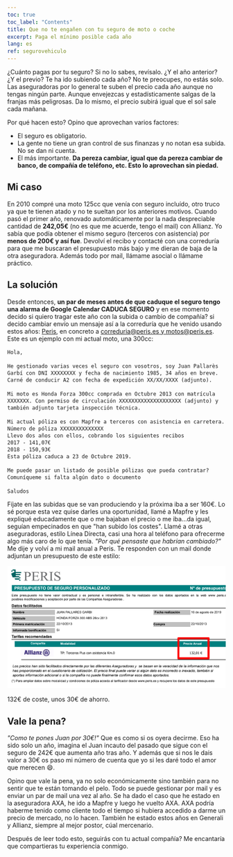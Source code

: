 ```yaml
---
toc: true
toc_label: "Contents"
title: Que no te engañen con tu seguro de moto o coche
excerpt: Paga el mínimo posible cada año
lang: es
ref: segurovehiculo
---
```


¿Cuánto pagas por tu seguro? Si no lo sabes, revísalo. ¿Y el año anterior? ¿Y el previo? Te ha ido subiendo cada año? No te preocupes, no estás solo. Las aseguradoras por lo general te suben el precio cada año aunque no tengas ningún parte. Aunque envejezcas y estadísticamente salgas de la franjas más peligrosas. Da lo mismo, el precio subirá igual que el sol sale cada mañana.

Por qué hacen esto? Opino que aprovechan varios factores:

- El seguro es obligatorio.
- La gente no tiene un gran control de sus finanzas y no notan esa subida. No se dan ni cuenta.
- El más importante. **Da pereza cambiar, igual que da pereza cambiar de banco, de compañía de teléfono, etc. Esto lo aprovechan sin piedad.**

## Mi caso

En 2010 compré una moto 125cc que venía con seguro incluído, otro truco ya que te tienen atado y no te sueltan por los anteriores motivos. Cuando pasó el primer año, renovado automáticamente por la nada despreciable cantidad de **242,05€** (no es que me acuerde, tengo el mail) con Allianz. Yo sabía que podía obtener el mismo seguro (terceros con asistencia) por **menos de 200€ y así fue**. Devolví el recibo y contacté con una correduría para que me buscaran el presupuesto más bajo y me dieran de baja de la otra aseguradora. Además todo por mail, llámame asocial o llámame práctico.

## La solución

Desde entonces, **un par de meses antes de que caduque el seguro tengo una alarma de Google Calendar CADUCA SEGURO** y en ese momento decido si quiero tragar este año con la subida o cambio de compañía? si decido cambiar envío un mensaje así a la correduría que he venido usando estos años: [Peris](https://www.peris.es/), en concreto a [correduria@peris.es y motos@peris.es](mailto:correduria@peris.es,motos@peris.es). Este es un ejemplo con mi actual moto, una 300cc:

```
Hola,

He gestionado varias veces el seguro con vosotros, soy Juan Pallarès Garbí con DNI XXXXXXXX y fecha de nacimiento 1985, 34 años en breve. Carné de conducir A2 con fecha de expedición XX/XX/XXXX (adjunto).

Mi moto es Honda Forza 300cc comprada en Octubre 2013 con matrícula XXXXXXX. Con permiso de circulación XXXXXXXXXXXXXXXXXXXX (adjunto) y también adjunto tarjeta inspección técnica.

Mi actual póliza es con Mapfre a terceros con asistencia en carretera. Número de póliza XXXXXXXXXXXXXX
Llevo dos años con ellos, cobrando los siguientes recibos
2017 - 141,07€
2018 - 150,93€
Esta póliza caduca a 23 de Octubre 2019.

Me puede pasar un listado de posible pólizas que pueda contratar?
Comuníqueme si falta algún dato o documento

Saludos
```

Fíjate en las subidas que se van produciendo y la próxima iba a ser 160€. Lo sé porque esta vez quise darles una oportunidad, llamé a Mapfre y les expliqué educadamente que o me bajaban el precio o me iba...da igual, seguían empecinados en que "han subido los costes". Llamé a otras aseguradoras, estilo Línea Directa, casi una hora al teléfono para ofrecerme algo más caro de lo que tenía. _"Por qué pensaste que habrían cambiado?"_ Me dije y volví a mi mail anual a Peris. Te responden con un mail donde adjuntan un presupuesto de este estilo:

![Captura presupuesto Peris](/images/presupuesto_peris.png)

132€ de coste, unos 30€ de ahorro.

## Vale la pena?

_"Como te pones Juan por 30€!"_ Que es como si os oyera decirme. Eso ha sido solo un año, imagina el Juan incauto del pasado que sigue con el seguro de 242€ que aumenta año tras año. Y además que si nos le dais valor a 30€ os paso mi número de cuenta que yo si les daré todo el amor que merecen :smile:.

Opino que vale la pena, ya no solo económicamente sino también para no sentir que te están tomando el pelo. Todo se puede gestionar por mail y es enviar un par de mail una vez al año. Se ha dado el caso que he estado en la aseguradora AXA, he ido a Mapfre y luego he vuelto AXA. AXA podría haberme tenido como cliente todo el tiempo si hubiera accedido a darme un precio de mercado, no lo hacen. También he estado estos años en Generali y Allianz, siempre al mejor postor, cúal mercenario.

Después de leer todo esto, seguirás con tu actual compañía? Me encantaría que compartieras tu experiencia conmigo.
